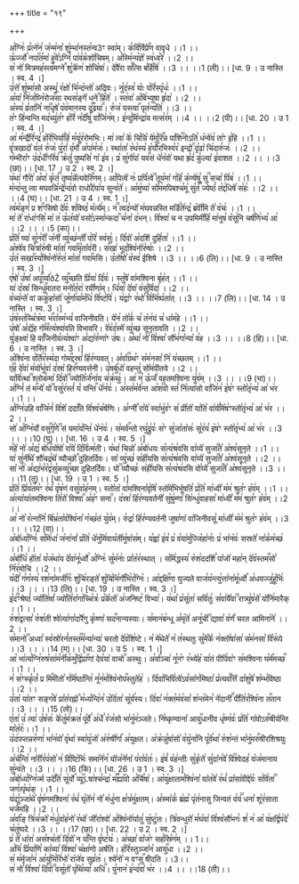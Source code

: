 +++
title = "१९"

+++


  
अ꣣ग्निः꣢ प्र꣣त्ने꣢न꣣ ज꣡न्म꣢ना꣣ शु꣡म्भा꣢नस्त꣣न्व3ꣳ स्वा꣢म्। क꣣वि꣡र्विप्रे꣢꣯ण वावृधे ।।1 ।।  
ऊ꣣र्ज्जो꣡ नपा꣢꣯त꣣मा꣡ हु꣢वे꣣ऽग्निं꣡ पा꣢व꣣क꣡शो꣢चिषम्। अ꣣स्मि꣢न्य꣣ज्ञे꣡ स्व꣢ध्व꣣रे꣢ ।।2 ।।  
स꣡ नो꣢ मित्रमह꣣स्त्व꣡मग्ने꣢꣯ शु꣣क्रे꣡ण꣢ शो꣣चि꣡षा꣢। दे꣣वै꣡रा स꣢꣯त्सि ब꣣र्हि꣡षि꣢ ।।3 ।। ।।1 (ली)।। [धा. 9 । उ नास्ति । स्व. 4 ।]  
उ꣢त्ते꣣ शु꣡ष्मा꣢सो अस्थू꣣ र꣡क्षो꣢ भि꣣न्द꣡न्तो꣢ अद्रिवः। नु꣣द꣢स्व꣣ याः꣡ प꣢रि꣣स्पृ꣡धः꣢ ।।1 ।।  
अ꣣या꣡ नि꣢ज꣣घ्नि꣡रोज꣢꣯सा रथस꣣ङ्गे꣡ धने꣢꣯ हि꣣ते꣢ । स्त꣢वा꣣ अ꣡बि꣢भ्युषा हृ꣣दा꣢ ।।2 ।।  
अ꣡स्य꣢ व्र꣣ता꣢नि꣣ ना꣢꣫धृषे꣣ प꣡व꣢मानस्य दू꣣꣬ढ्या꣢꣯। रु꣣ज꣡ यस्त्वा꣢꣯ पृत꣣न्य꣡ति꣢ ।।3 ।।  
त꣡ꣳ हि꣢न्वन्ति मद꣣च्यु꣢त꣣ꣳ ह꣡रिं꣢ न꣣दी꣡षु꣢ वा꣣जि꣡न꣢म्। इ꣢न्दु꣣मि꣡न्द्रा꣢य मत्स꣣र꣢म् ।।4 ।। ।।2 (पी)।। [धा. 20 । उ 1 । स्व. 4 ।]  
आ꣢ म꣣न्द्रै꣡रि꣢न्द्र꣣ ह꣡रि꣢भिर्या꣣हि꣢ म꣣यू꣡र꣢रोमभिः। मा꣢ त्वा꣣ के꣢ चि꣣न्नि꣡ ये꣢मु꣣रि꣢꣫न्न पा꣣शि꣢꣫नोऽति꣣ ध꣡न्वे꣢व꣣ ता꣡ꣳ इ꣢हि ।।1 ।।  
वृ꣣त्रखादो꣡ व꣢लं रु꣣जः꣢ पु꣣रां꣢ द꣣र्मो꣢ अ꣣पा꣢म꣣जः꣢। स्था꣢ता꣣ र꣡थ꣢स्य꣣ ह꣡र्यो꣢रभिस्व꣣र꣡ इन्द्रो꣢꣯ दृ꣣ढा꣡ चि꣢दारु꣣जः꣢ ।।2 ।।  
ग꣣म्भीरा꣡ꣳ उ꣢द꣣धी꣡ꣳरि꣢व꣣ क्र꣡तुं꣢ पुष्यसि꣣ गा꣡ इ꣢व। प्र꣡ सु꣢गो꣣पा꣡ यव꣢꣯सं धे꣣न꣡वो꣢ यथा ह्र꣣दं꣢ कु꣣ल्या꣡ इ꣢वाशत ।।2 ।। ।।3 (छा)।। [धा. 17 । उ 2 । स्व. 2 ।]  
य꣡था꣢ गौ꣣रो꣢ अ꣣पा꣢ कृ꣣तं꣢꣫ तृष्य꣣न्ने꣡त्यवेरि꣢꣯णम्। आ꣣पित्वे꣡ नः꣢ प्रपि꣣त्वे꣢꣫ तूय꣣मा꣡ ग꣢हि꣣ क꣡ण्वे꣢षु꣣ सु꣢꣫ सचा꣣ पि꣡ब꣢ ।।1 ।।  
म꣡न्द꣢न्तु त्वा मघवन्नि꣣न्द्रे꣡न्द꣢वो राधो꣣दे꣡या꣢य सुन्व꣣ते꣢। आ꣣मु꣢ष्या꣣ सो꣡म꣢मपिबश्च꣣मू꣢ सु꣣तं꣢꣫ ज्येष्ठं꣣ त꣡द्द꣢धिषे꣣ स꣡हः꣢ ।।2 ।। ।।4 (घ)।। [धा. 21 । उ 4 । स्व. 1 ।]  
त्व꣢म꣣ङ्ग꣡ प्र श꣢꣯ꣳसिषो दे꣣वः꣡ श꣢विष्ठ꣣ म꣡र्त्य꣢म्। न꣢꣫ त्वद꣣न्यो꣡ म꣢घवन्नस्ति मर्डि꣣ते꣢न्द्र꣣ ब्र꣡वी꣢मि ते꣣ व꣡चः꣢ ।।1 ।।  
मा꣢ ते꣣ रा꣡धा꣢ꣳसि꣣ मा꣢ त꣢ ऊ꣣त꣡यो꣢ वसो꣣ऽस्मा꣡न्कदा꣢꣯ च꣣ना꣡ द꣢भन्। वि꣡श्वा꣢ च न उपमिमी꣣हि꣡ मा꣢नुष꣣ व꣡सू꣢नि चर्ष꣣णि꣢भ्य꣣ आ꣢ ।।2 ।। ।।5 (का)।।  
प्र꣢ति꣣ ष्या꣢ सू꣣न꣢री꣣ ज꣡नी꣢ व्यु꣣च्छ꣢न्ती꣣ प꣢रि꣣ स्व꣡सुः꣢। दि꣣वो꣡ अ꣢दर्शि दुहि꣣ता꣢ ।।1 ।।  
अ꣡श्वे꣢व चि꣣त्रा꣡रु꣢षी मा꣣ता꣡ गवा꣢꣯मृ꣣ता꣡व꣢री। स꣡खा꣢ भूद꣣श्वि꣡नो꣢रु꣣षाः꣢ ।।2 ।।  
उ꣣त꣡ सखा꣢꣯स्य꣣श्वि꣡नो꣢रु꣣त꣢ मा꣣ता꣡ गवा꣢꣯मसि। उ꣣तो꣢षो꣣ व꣡स्व꣢ ईशिषे ।।3 ।। ।।6 (लि)।। [धा. 9 । उ नास्ति । स्व. 3 ।]  
ए꣣षो꣢ उ꣣षा꣡ अपू꣢꣯र्व्या꣢ðŽ व्यु꣢꣯च्छति प्रि꣣या꣢ दि꣣वः꣢। स्तु꣣षे꣡ वा꣢मश्विना बृ꣣ह꣢त् ।।1 ।।  
या꣢ द꣣स्रा꣡ सिन्धु꣢꣯मातरा मनो꣣त꣡रा꣢ रयी꣣णा꣢म्। धि꣣या꣢ दे꣣वा꣡ व꣢सु꣣वि꣡दा꣢ ।।2 ।।  
व꣣च्य꣡न्ते꣢ वां ककु꣣हा꣡सो꣢ जू꣣र्णा꣢या꣣म꣡धि꣢ वि꣣ष्ट꣡पि꣢। य꣢द्वा꣣ꣳ र꣢थो꣣ वि꣢भि꣣ष्प꣡ता꣢त् ।।3 ।। ।।7 (लि)।। [धा. 14 । उ नास्ति । स्व. 3 ।]  
उ꣢ष꣣स्त꣢च्चि꣣त्र꣡मा भ꣢꣯रा꣣स्म꣡भ्यं꣢ वाजिनीवति। ये꣡न꣢ तो꣣कं꣢ च꣣ त꣡न꣢यं च꣣ धा꣡म꣢हे ।।1 ।।  
उ꣡षो꣢ अ꣣द्ये꣡ह गो꣢꣯म꣣त्य꣡श्वा꣢वति विभावरि। रे꣣व꣢द꣣स्मे꣡ व्यु꣢च्छ सूनृतावति ।।2 ।।  
यु꣣ङ्क्ष्वा꣡ हि वा꣢꣯जिनीव꣣त्य꣡श्वा꣢ꣳ अ꣣द्या꣢रु꣣णा꣡ꣳ उ꣢षः। अ꣡था꣢ नो꣣ वि꣢श्वा꣣ सौ꣡भ꣢गा꣣न्या꣡ व꣢ह ।।3 ।। ।।8 (हि)।। [धा. 6 । उ नास्ति । स्व. 3 ।]  
अ꣡श्वि꣢ना व꣣र्ति꣢र꣣स्म꣡दा गोम꣢꣯द्दस्रा꣣ हि꣡र꣢ण्यवत्। अ꣣र्वा꣢꣫ग्रथ꣣ꣳ स꣡म꣢नसा꣣ नि꣡ य꣢च्छतम् ।।1 ।।  
ए꣢꣫ह दे꣣वा꣡ म꣢यो꣣भु꣡वा꣢ द꣣स्रा꣡ हिर꣢꣯ण्यवर्त्तनी। उ꣣षर्बु꣡धो꣢ वहन्तु꣣ सो꣡म꣢पीतये ।।2 ।।  
या꣢वि꣣त्था꣢꣫ श्लोक꣣मा꣢ दि꣣वो꣢꣫ ज्योति꣣र्ज꣡ना꣢य च꣣क्र꣡थुः꣢। आ꣢ न꣣ ऊ꣡र्जं꣢ वहतमश्विना यु꣣व꣢म् ।।3 ।। ।।9 (भा)।।  
अ꣣ग्निं꣡ तं म꣢꣯न्ये꣣ यो꣢꣫ वसु꣣र꣢स्तं꣣ यं꣡ यन्ति꣢꣯ धे꣣न꣡वः꣢। अ꣢स्त꣣म꣡र्व꣢न्त आ꣣श꣢꣫वो स्तं꣣ नि꣡त्या꣢सो वा꣣जि꣢न꣣ इ꣡ष꣢ꣳ स्तो꣣तृ꣢भ्य꣣ आ꣡ भ꣢र ।।1 ।।  
अ꣣ग्नि꣢उहि वा꣣जि꣡नं꣢ वि꣣शे꣡ ददा꣢꣯ति वि꣣श्व꣡च꣢र्षणिः। अ꣣ग्नी꣢꣯ रा꣣ये꣢ स्वा꣣भु꣢व꣣ꣳ स꣢ प्री꣣तो꣡ या꣢ति꣣ वा꣢र्य꣣मि꣡ष꣢ꣳस्तो꣣तृ꣢भ्य꣣ आ꣡ भ꣢र ।।2 ।।  
सो꣢ अ꣣ग्नि꣡र्यो वसु꣢꣯र्गृ꣣णे꣢꣫ सं यमा꣣य꣡न्ति꣢ धे꣣न꣡वः꣢। स꣡मर्व꣢꣯न्तो रघु꣣द्रु꣢वः꣣ स꣡ꣳ सु꣢जा꣣ता꣡सः꣢ सू꣣र꣢य꣣ इ꣡ष꣢ꣳ स्तो꣣तृ꣢भ्य꣣ आ꣡ भ꣢र ।।3 ।। ।।10 (घु)।। [धा. 16 । उ 4 । स्व. 5 ।]  
म꣣हे꣡ नो꣢ अ꣣द्य꣡ बो꣢ध꣣यो꣡षो꣢ रा꣣ये꣢ दि꣣वि꣡त्म꣢ती। य꣡था꣢ चिन्नो꣣ अ꣡बो꣢धयः स꣣त्य꣡श्र꣢वसि वा꣣य्ये꣡ सुजा꣢꣯ते꣣ अ꣡श्व꣢सूनृते ।।1 ।।  
या꣡ सु꣢नी꣣थे꣡ शौ꣢चद्र꣣थे꣡ व्यौच्छो꣢꣯ दुहितर्दिवः। सा꣡ व्यु꣢च्छ꣣ स꣡ही꣢यसि स꣣त्य꣡श्र꣢वसि वा꣣य्ये꣡ सुजा꣢꣯ते꣣ अ꣡श्व꣢सूनृते ।।2 ।।  
सा꣡ नो꣢ अ꣣द्या꣢भ꣣र꣡द्व꣢सु꣣कव्यु꣢꣯च्छा दुहितर्दिवः। यो꣢꣫ व्यौच्छः꣣ स꣡ही꣢यसि स꣣त्य꣡श्र꣢वसि वो꣣य्ये꣡ सुजा꣢꣯ते꣣ अ꣡श्व꣢सूनृते ।।3 ।। ।।11 (तु)।। [धा. 19 । उ 1 । स्व. 5 ।]  
प्र꣡ति꣢ प्रि꣣य꣡त꣢म꣣ꣳ र꣢थं꣣ वृ꣡ष꣢णं वसु꣣वा꣡ह꣢नम्। स्तो꣣ता꣡ वा꣢मश्विना꣣वृ꣢षि꣣ स्तो꣡मे꣢भिर्भूषति꣣ प्र꣢ति꣣ मा꣢ध्वी꣣ म꣡म꣢ श्रुत꣣ꣳ ह꣡व꣢म् ।।1 ।।  
अ꣣त्या꣡या꣢तमश्विना ति꣣रो꣡ विश्वा꣢꣯ अ꣣ह꣡ꣳ सना꣢꣯। द꣢स्रा꣣ हि꣡र꣢ण्यवर्तनी꣣ सु꣡षु꣢म्णा꣣ सि꣡न्धु꣢वाहसा꣣ मा꣢ध्वी꣣ म꣡म꣢ श्रुत꣣ꣳ ह꣡व꣢म् ।।2 ।।  
आ꣢ नो꣣ र꣡त्ना꣢नि꣣ बि꣡भ्र꣢ता꣣व꣡श्वि꣢ना꣣ ग꣡च्छ꣢तं यु꣣व꣢म्। रु꣢द्रा꣣ हि꣡र꣢ण्यवर्तनी जुषा꣣णा꣡ वा꣢जिनीवसू꣣ मा꣢ध्वी꣣ म꣡म꣢ श्रुत꣣ꣳ ह꣡व꣢म् ।।3 ।। ।।12 (वा)।।  
अ꣡बो꣢ध्य꣣ग्निः꣢ स꣣मि꣢धा꣣ ज꣡ना꣢नां꣣ प्र꣡ति꣢ धे꣣नु꣡मि꣢वाय꣣ती꣢मु꣣षा꣡स꣢म्। य꣣ह्वा꣡ इ꣢व꣣ प्र꣢ व꣣या꣢मु꣣ज्जि꣡हा꣢नाः꣣ प्र꣢ भा꣣न꣡वः꣢ सस्रते꣣ ना꣢क꣣म꣡च्छ꣢ ।।1 ।।  
अ꣡बो꣢धि꣣ हो꣡ता꣢ य꣣ज꣡था꣢य दे꣣वा꣢नू꣣र्ध्वो꣢ अ꣣ग्निः꣢ सु꣣म꣡नाः꣢ प्रा꣣त꣡र꣢स्थात् । स꣡मि꣢द्धस्य꣣ रु꣡श꣢ददर्शि꣣ पा꣡जो꣢ महा꣢न् दे꣣व꣡स्तम꣢꣯सो꣣ नि꣡र꣢मोचि ।।2 ।।  
य꣡दीं꣢ ग꣣ण꣡स्य꣢ रश꣣ना꣡मजी꣢꣯गः꣣ शु꣡चि꣢रङ्ते꣣ शु꣡चि꣢भि꣣र्गो꣡भि꣢र꣣ग्निः꣢। आ꣡द्दक्षि꣢꣯णा युज्यते वाज꣣य꣡न्त्यु꣢त्ता꣣ना꣢मू꣣र्ध्वो꣡ अ꣢धयज्जु꣣हू꣡भिः꣢ ।।3 ।। ।।13 (लि)।।
[धा. 19 । उ नास्ति । स्व. 3 ।]  
इ꣣द꣢꣫ꣳश्रेष्ठं꣣ ज्यो꣡ति꣢षां꣣ ज्यो꣢ति꣣रा꣡गा꣢च्चि꣣त्रः꣡ प्र꣢के꣣तो꣡ अ꣢जनिष्ट꣣ विभ्वा꣢। य꣢था꣣ प्र꣡सू꣢ता꣢ सवि꣣तुः꣢ स꣣वा꣢यै꣣वा꣢꣫ रात्र्यु꣣ष꣢से꣣ यो꣡नि꣢मारैक् ।।1 ।।  
रु꣡श꣢द्वत्सा꣣ रु꣡श꣢ती श्वे꣣त्या꣢गा꣣दा꣡रै꣢गु कृ꣣ष्णा꣡ सद꣢꣯नान्यस्याः। स꣣मान꣡ब꣢न्धू अ꣣मृ꣡ते꣢ अनू꣣ची꣢꣫ द्यावा꣣ व꣡र्णं꣢ चरत आमिना꣣ने꣢ ।।2 ।।  
स꣣मानो꣢꣫ अध्वा꣣ स्व꣡स्रो꣢रनं꣣तस्त꣢꣫म꣣न्या꣡न्या꣢ चरतो दे꣣व꣡शि꣢ष्टे। न꣡ मे꣢थेते꣣ न꣡ त꣢स्थतुः सु꣣मे꣢के꣣ न꣢क्तो꣣षा꣢सा꣣ स꣡म꣢नसा꣣ वि꣡रू꣢पे ।।3 ।। ।।14 (म)।।
[धा. 30 । उ 5 । स्व. 1 ।]  
आ꣡ भा꣢त्य꣣ग्नि꣢रुष꣣सा꣢म꣣नी꣡क꣢मु꣣द्वि꣡प्रा꣢꣯णां देव꣣या꣡ वाचो꣢꣯ अस्थुः। अ꣣र्वा꣡ञ्चा꣢ नू꣣न꣡ꣳ र꣢थ्ये꣣ह꣡ या꣢तं पीपि꣣वा꣡ꣳ स꣢मश्विना घ꣣र्म꣡मच्छ꣢꣯ ।।1 ।।  
न꣡ स꣢ꣳस्कृ꣣तं꣡ प्र मि꣢꣯मीतो꣣ ग꣢मि꣣ष्ठा꣡न्ति꣢ नू꣣न꣢म꣣श्वि꣡नोप꣢꣯स्तुते꣣ह꣢ ।
दि꣡वा꣢भिपि꣣त्वे꣢ऽव꣣सा꣡ग꣢मिष्ठा꣣ प्र꣡त्यव꣢꣯र्त्तिं दा꣣शु꣢षे꣣ श꣡म्भ꣢विष्ठा ।।2 ।।  
उ꣣ता꣡ या꣢तꣳ सङ्ग꣣वे꣢ प्रा꣣त꣡रह्नो꣢꣯ म꣣ध्य꣡न्दि꣢न꣣ उ꣡दि꣢ता꣣ सू꣡र्य꣢स्य। दि꣢वा꣣ न꣢क्त꣣म꣡व꣢सा꣣ श꣡न्त꣢मेन꣣ ने꣡दानीं꣢꣯ पी꣣ति꣢र꣣श्वि꣡ना त꣢꣯तान ।।3 ।। ।।15 (लो)।।  
ए꣣ता꣢ उ꣣ त्या꣢ उ꣣ष꣡सः꣢ के꣣तु꣡म꣢क्रत꣣ पू꣢र्वे꣣ अ꣢र्धे꣣ र꣡ज꣢सो भा꣣नु꣡म꣢ञ्जते। नि꣣ष्कृण्वाना꣡ आयु꣢꣯धानीव धृ꣣ष्ण꣢वः꣣ प्र꣢ति꣣ गा꣡वोऽरु꣢꣯षीर्यन्ति मा꣣त꣡रः꣢।।1 ।।  
उ꣡द꣢पप्तन्नरु꣣णा꣢ भा꣣न꣢वो꣣ वृ꣡था꣢ स्वा꣣यु꣡जो꣢ अ꣡रु꣢षी꣣र्गा꣡ अ꣢युक्षत। अ꣡क्र꣢न्नु꣣षा꣡सो꣢ व꣣यु꣡ना꣢नि पू꣣र्व꣢था꣣ रु꣡श꣢न्तं भा꣣नु꣡मरु꣢꣯षीरशिश्रयुः ।।2 ।।  
अ꣡र्च꣢न्ति꣣ ना꣡री꣢र꣣प꣢सो꣣ न꣢ वि꣣ष्टि꣡भिः꣢ समा꣣ने꣢न꣣ यो꣡ज꣢ने꣣ना꣡ प꣢रा꣣व꣡तः꣢। इ꣢षं꣣ व꣡ह꣢न्तीः सु꣣कृ꣡ते꣢ सु꣣दा꣡न꣢वे꣣ वि꣢꣫श्वेदह꣣ य꣡ज꣢मानाय सु꣣न्व꣢ते ।।3 ।। ।।16 (कि)।। [धा. 26 । उ 1 । स्व. 3 ।]  
अ꣡बो꣢ध्य꣣ग्नि꣡र्ज्म उदे꣢꣯ति꣣ सू꣢र्यो꣣ व्यू꣢꣣ऽ.षा꣢श्च꣣न्द्रा꣢ म꣣꣬ह्या꣢꣯वो अ꣣र्चि꣡षा꣢। आ꣡यु꣢क्षाताम꣣श्वि꣢ना꣣ या꣡त꣢वे꣣ र꣢थं꣣ प्रा꣡सा꣢वीद्दे꣣वः꣡ स꣢वि꣣ता꣢꣫ जग꣣त्पृ꣡थ꣢क् ।।1 ।।  
य꣢द्यु꣣ञ्जा꣢थे꣣ वृ꣡ष꣢णमश्विना꣣ र꣡थं꣢ घृ꣣ते꣡न꣢ नो꣣ म꣡धु꣢ना क्ष꣣त्र꣡मु꣢क्षतम्। अ꣣स्मा꣢कं꣣ ब्र꣢ह्म꣣ पृ꣡त꣢नासु जिन्वतं व꣣यं꣢꣫ धना꣣ शू꣡र꣢साता
भजेमहि ।।2 ।।  
अ꣣र्वा꣡ङ् त्रि꣢च꣣क्रो꣡ म꣢धु꣣वा꣡ह꣢नो꣣ र꣡थो꣢ जी꣣रा꣡श्वो꣢ अ꣣श्वि꣡नो꣢र्यातु꣣ सु꣡ष्टु꣢तः। त्रि꣣वन्धुरो꣢ म꣣घ꣡वा꣢ वि꣣श्व꣡सौ꣢भगः꣣ शं꣢ न꣢ आ꣡ व꣢क्षद्वि꣣प꣢दे꣣ च꣡तु꣢ष्पदे ।।3 ।। ।।17 (छा)।।
[धा. 22 । उ 2 । स्व. 2 ।]  
प्र꣢ ते꣣ धा꣡रा꣢ अस꣣श्च꣡तो꣢ दि꣣वो꣡ न य꣢꣯न्ति वृ꣣ष्ट꣡यः꣢। अ꣢च्छा꣣ वा꣡ज꣢ꣳ सह꣣स्रि꣡ण꣢म् ।। 1।।  
अ꣣भि꣢ प्रि꣣या꣢णि꣣ का꣢व्या꣣ वि꣢श्वा꣣ च꣡क्षा꣢णो अर्षति। ह꣡रि꣢स्तुञ्जा꣣न꣡ आयु꣢꣯धा ।।2 ।।  
स꣡ म꣢र्मृजा꣣न꣢ आ꣣यु꣢भि꣣रि꣢भो꣣ रा꣡जे꣢व सुव्र꣣तः꣢। श्ये꣣नो꣡ न वꣳसु꣢꣯ षीदति ।।3।।  
स꣢ नो꣣ वि꣡श्वा꣢ दि꣣वो꣢꣫ वसू꣣तो꣡ पृ꣢थि꣣व्या꣡ अधि꣢꣯। पु꣣नान꣡ इ꣢न्द꣣वा꣡ भ꣢र ।।4 ।। ।।18 (ती)।।  

